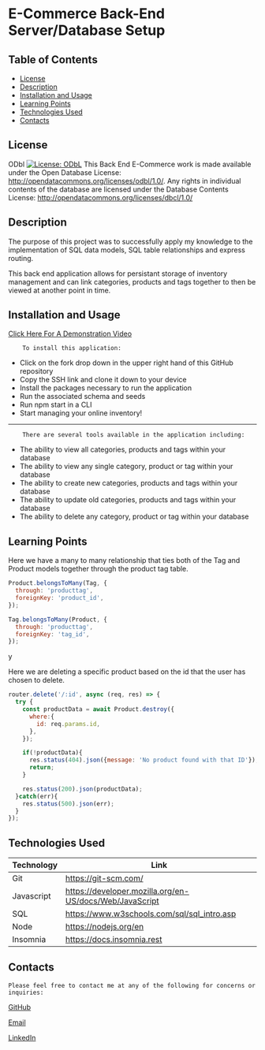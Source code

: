 # E-Commerce Back-End Server/Database Setup

## Table of Contents

* [License](#license)
* [Description](#description)
* [Installation and Usage](#installation-and-usage)
* [Learning Points](#learning-points)
* [Technologies Used](#technologies-used)
* [Contacts](#contacts)

## License

ODbl [![License: ODbL](https://img.shields.io/badge/License-ODbL-brightgreen.svg)](https://opendatacommons.org/licenses/odbl/)
  This Back End E-Commerce work is made available under the Open Database License: http://opendatacommons.org/licenses/odbl/1.0/. Any rights in individual contents of the database are licensed under the Database Contents License: http://opendatacommons.org/licenses/dbcl/1.0/

## Description

The purpose of this project was to successfully apply my knowledge to the implementation of SQL data models, SQL table relationships and express routing.

This back end application allows for persistant storage of inventory management and can link categories, products and tags together to then be viewed at another point in time.

## Installation and Usage

[Click Here For A Demonstration Video](https://youtu.be/EHDModmcA2k) 

        To install this application:
* Click on the fork drop down in the upper right hand of this GitHub repository
* Copy the SSH link and clone it down to your device  
* Install the packages necessary to run the application
* Run the associated schema and seeds
* Run npm start in a CLI
* Start managing your online inventory!
---

        There are several tools available in the application including:

* The ability to view all categories, products and tags within your database
* The ability to view any single category, product or tag within your database
* The ability to create new categories, products and tags within your database
* The ability to update old categories, products and tags within your database
* The ability to delete any category, product or tag within your database

## Learning Points

Here we have a many to many relationship that ties both of the Tag and Product models together through the product tag table.

```js
Product.belongsToMany(Tag, {
  through: 'producttag',
  foreignKey: 'product_id',
});

Tag.belongsToMany(Product, {
  through: 'producttag',
  foreignKey: 'tag_id',
});
```
y

Here we are deleting a specific product based on the id that the user has chosen to delete.

```js
router.delete('/:id', async (req, res) => {
  try {
    const productData = await Product.destroy({
      where:{
        id: req.params.id,
      },
    });

    if(!productData){
      res.status(404).json({message: 'No product found with that ID'});
      return;
    }

    res.status(200).json(productData);
  }catch(err){
    res.status(500).json(err);
  }
});
```

## Technologies Used

|Technology|Link|
|----|----|
|Git|https://git-scm.com/|
|Javascript|https://developer.mozilla.org/en-US/docs/Web/JavaScript|
|SQL|https://www.w3schools.com/sql/sql_intro.asp|
|Node|https://nodejs.org/en|
|Insomnia|https://docs.insomnia.rest|

## Contacts

    Please feel free to contact me at any of the following for concerns or inquiries:

[GitHub](https://github.com/JackLCmore)

[Email](jack.lcmore@gmail.com)

[LinkedIn](https://www.linkedin.com/in/jack-seymour-b0b2b0292/)